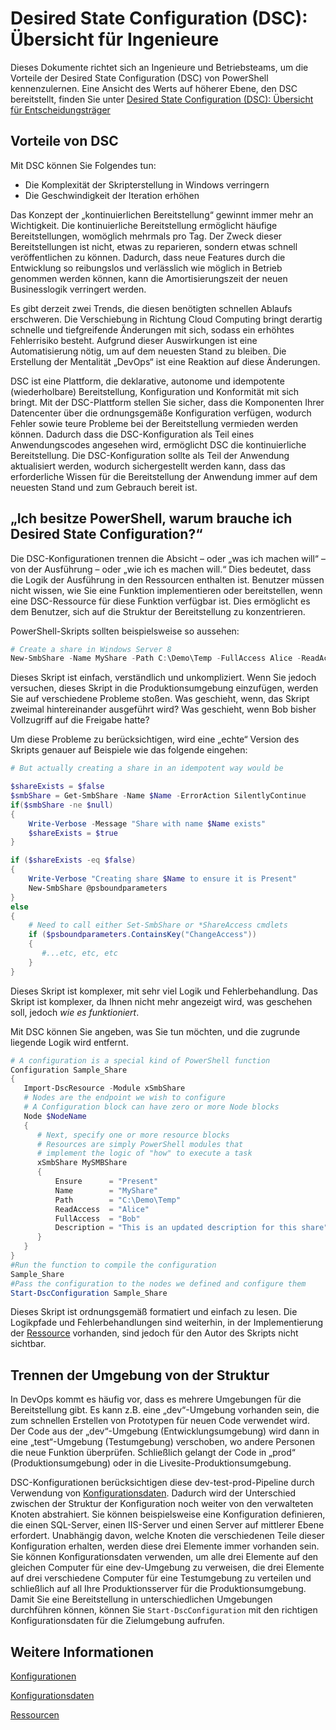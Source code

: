 # <a name="desired-state-configuration-overview-for-engineers"></a>Desired State Configuration (DSC): Übersicht für Ingenieure #

Dieses Dokumente richtet sich an Ingenieure und Betriebsteams, um die Vorteile der Desired State Configuration (DSC) von PowerShell kennenzulernen.
Eine Ansicht des Werts auf höherer Ebene, den DSC bereitstellt, finden Sie unter [Desired State Configuration (DSC): Übersicht für Entscheidungsträger](decisionMaker.md)

## <a name="benefits-of-desired-state-configuration"></a>Vorteile von DSC

Mit DSC können Sie Folgendes tun:
- Die Komplexität der Skripterstellung in Windows verringern
- Die Geschwindigkeit der Iteration erhöhen

Das Konzept der „kontinuierlichen Bereitstellung“ gewinnt immer mehr an Wichtigkeit. Die kontinuierliche Bereitstellung ermöglicht häufige Bereitstellungen, womöglich mehrmals pro Tag.
Der Zweck dieser Bereitstellungen ist nicht, etwas zu reparieren, sondern etwas schnell veröffentlichen zu können.
Dadurch, dass neue Features durch die Entwicklung so reibungslos und verlässlich wie möglich in Betrieb genommen werden können, kann die Amortisierungszeit der neuen Businesslogik verringert werden.

Es gibt derzeit zwei Trends, die diesen benötigten schnellen Ablaufs erschweren. Die Verschiebung in Richtung Cloud Computing bringt derartig schnelle und tiefgreifende Änderungen mit sich, sodass ein erhöhtes Fehlerrisiko besteht.
Aufgrund dieser Auswirkungen ist eine Automatisierung nötig, um auf dem neuesten Stand zu bleiben.
Die Erstellung der Mentalität „DevOps“ ist eine Reaktion auf diese Änderungen. 


DSC ist eine Plattform, die deklarative, autonome und idempotente (wiederholbare) Bereitstellung, Konfiguration und Konformität mit sich bringt.
Mit der DSC-Plattform stellen Sie sicher, dass die Komponenten Ihrer Datencenter über die ordnungsgemäße Konfiguration verfügen, wodurch Fehler sowie teure Probleme bei der Bereitstellung vermieden werden können.
Dadurch dass die DSC-Konfiguration als Teil eines Anwendungscodes angesehen wird, ermöglicht DSC die kontinuierliche Bereitstellung.
Die DSC-Konfiguration sollte als Teil der Anwendung aktualisiert werden, wodurch sichergestellt werden kann, dass das erforderliche Wissen für die Bereitstellung der Anwendung immer auf dem neuesten Stand und zum Gebrauch bereit ist.


## <a name="i-have-powershell-why-do-i-need-desired-state-configuration"></a>„Ich besitze PowerShell, warum brauche ich Desired State Configuration?“

Die DSC-Konfigurationen trennen die Absicht – oder „was ich machen will“ – von der Ausführung – oder „wie ich es machen will.“
Dies bedeutet, dass die Logik der Ausführung in den Ressourcen enthalten ist.
Benutzer müssen nicht wissen, wie Sie eine Funktion implementieren oder bereitstellen, wenn eine DSC-Ressource für diese Funktion verfügbar ist.
Dies ermöglicht es dem Benutzer, sich auf die Struktur der Bereitstellung zu konzentrieren.

PowerShell-Skripts sollten beispielsweise so aussehen:
```powershell
# Create a share in Windows Server 8
New-SmbShare -Name MyShare -Path C:\Demo\Temp -FullAccess Alice -ReadAccess Bob
```
Dieses Skript ist einfach, verständlich und unkompliziert. Wenn Sie jedoch versuchen, dieses Skript in die Produktionsumgebung einzufügen, werden Sie auf verschiedene Probleme stoßen.
Was geschieht, wenn, das Skript zweimal hintereinander ausgeführt wird?
Was geschieht, wenn Bob bisher Vollzugriff auf die Freigabe hatte? 

Um diese Probleme zu berücksichtigen, wird eine „echte“ Version des Skripts genauer auf Beispiele wie das folgende eingehen:
```powershell
# But actually creating a share in an idempotent way would be

$shareExists = $false
$smbShare = Get-SmbShare -Name $Name -ErrorAction SilentlyContinue
if($smbShare -ne $null)
{
    Write-Verbose -Message "Share with name $Name exists"
    $shareExists = $true
}

if ($shareExists -eq $false)
{
    Write-Verbose "Creating share $Name to ensure it is Present"
    New-SmbShare @psboundparameters
}
else
{
    # Need to call either Set-SmbShare or *ShareAccess cmdlets
    if ($psboundparameters.ContainsKey("ChangeAccess"))
    {
       #...etc, etc, etc
    }
}
```

Dieses Skript ist komplexer, mit sehr viel Logik und Fehlerbehandlung.
Das Skript ist komplexer, da Ihnen nicht mehr angezeigt wird, was geschehen soll, jedoch *wie es funktioniert*.

Mit DSC können Sie angeben, was Sie tun möchten, und die zugrunde liegende Logik wird entfernt.

```powershell
# A configuration is a special kind of PowerShell function
Configuration Sample_Share
{
   Import-DscResource -Module xSmbShare
   # Nodes are the endpoint we wish to configure
   # A Configuration block can have zero or more Node blocks
   Node $NodeName
   {
      # Next, specify one or more resource blocks
      # Resources are simply PowerShell modules that
      # implement the logic of "how" to execute a task
      xSmbShare MySMBShare
      {
          Ensure      = "Present" 
          Name        = "MyShare"
          Path        = "C:\Demo\Temp"  
          ReadAccess  = "Alice"
          FullAccess  = "Bob"
          Description = "This is an updated description for this share"
      }
   }
} 
#Run the function to compile the configuration
Sample_Share
#Pass the configuration to the nodes we defined and configure them
Start-DscConfiguration Sample_Share
```

Dieses Skript ist ordnungsgemäß formatiert und einfach zu lesen.
Die Logikpfade und Fehlerbehandlungen sind weiterhin, in der Implementierung der [Ressource](resources.md) vorhanden, sind jedoch für den Autor des Skripts nicht sichtbar. 



## <a name="separating-environment-from-structure"></a>Trennen der Umgebung von der Struktur

In DevOps kommt es häufig vor, dass es mehrere Umgebungen für die Bereitstellung gibt. Es kann z.B. eine „dev“-Umgebung vorhanden sein, die zum schnellen Erstellen von Prototypen für neuen Code verwendet wird.
Der Code aus der „dev“-Umgebung (Entwicklungsumgebung) wird dann in eine „test“-Umgebung (Testumgebung) verschoben, wo andere Personen die neue Funktion überprüfen.
Schließlich gelangt der Code in „prod“ (Produktionsumgebung) oder in die Livesite-Produktionsumgebung.

DSC-Konfigurationen berücksichtigen diese dev-test-prod-Pipeline durch Verwendung von [Konfigurationsdaten](configData.md).
Dadurch wird der Unterschied zwischen der Struktur der Konfiguration noch weiter von den verwalteten Knoten abstrahiert.
Sie können beispielsweise eine Konfiguration definieren, die einen SQL-Server, einen IIS-Server und einen Server auf mittlerer Ebene erfordert. Unabhängig davon, welche Knoten die verschiedenen Teile dieser Konfiguration erhalten, werden diese drei Elemente immer vorhanden sein.
Sie können Konfigurationsdaten verwenden, um alle drei Elemente auf den gleichen Computer für eine dev-Umgebung zu verweisen, die drei Elemente auf drei verschiedene Computer für eine Testumgebung zu verteilen und schließlich auf all Ihre Produktionsserver für die Produktionsumgebung.
Damit Sie eine Bereitstellung in unterschiedlichen Umgebungen durchführen können, können Sie `Start-DscConfiguration` mit den richtigen Konfigurationsdaten für die Zielumgebung aufrufen. 

## <a name="see-also"></a>Weitere Informationen

[Konfigurationen](configurations.md)

[Konfigurationsdaten](configData.md)

[Ressourcen](resources.md)
